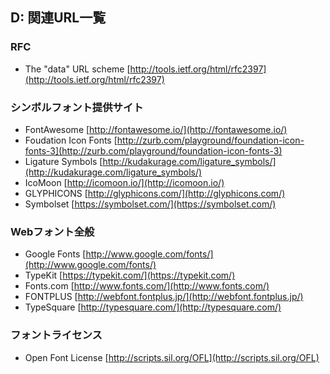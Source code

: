 ## D: 関連URL一覧

### RFC

* The "data" URL scheme [http://tools.ietf.org/html/rfc2397](http://tools.ietf.org/html/rfc2397)


### シンボルフォント提供サイト

* FontAwesome [http://fontawesome.io/](http://fontawesome.io/)
* Foudation Icon Fonts [http://zurb.com/playground/foundation-icon-fonts-3](http://zurb.com/playground/foundation-icon-fonts-3)
* Ligature Symbols [http://kudakurage.com/ligature_symbols/](http://kudakurage.com/ligature_symbols/)
* IcoMoon [http://icomoon.io/](http://icomoon.io/)
* GLYPHICONS [http://glyphicons.com/](http://glyphicons.com/)
* Symbolset [https://symbolset.com/](https://symbolset.com/)


### Webフォント全般

* Google Fonts [http://www.google.com/fonts/](http://www.google.com/fonts/)
* TypeKit [https://typekit.com/](https://typekit.com/)
* Fonts.com [http://www.fonts.com/](http://www.fonts.com/)
* FONTPLUS [http://webfont.fontplus.jp/](http://webfont.fontplus.jp/)
* TypeSquare [http://typesquare.com/](http://typesquare.com/)


### フォントライセンス

* Open Font License [http://scripts.sil.org/OFL](http://scripts.sil.org/OFL)


